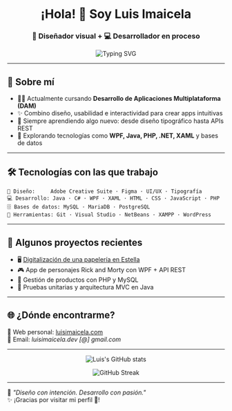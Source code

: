 
<h1 align="center">¡Hola! 👋 Soy Luis Imaicela</h1>
<h3 align="center">🎨 Diseñador visual + 💻 Desarrollador en proceso</h3>

<p align="center">
  <img src="https://readme-typing-svg.herokuapp.com?font=Fira+Code&pause=1000&color=2ACBFD&center=true&vCenter=true&width=440&lines=Hola+mundo;Diseñador+UI%2FUX+y+Desarrollador;Apasionado+por+la+tecnolog%C3%ADa+creativa" alt="Typing SVG" />
</p>

---

## 🚀 Sobre mí

- 🧑‍🎓 Actualmente cursando **Desarrollo de Aplicaciones Multiplataforma (DAM)**
- ✨ Combino diseño, usabilidad e interactividad para crear apps intuitivas
- 🧠 Siempre aprendiendo algo nuevo: desde diseño tipográfico hasta APIs REST
- 🌱 Explorando tecnologías como **WPF, Java, PHP, .NET, XAML** y bases de datos

---

## 🛠️ Tecnologías con las que trabajo

```plaintext
🎨 Diseño:     Adobe Creative Suite · Figma · UI/UX · Tipografía
💻 Desarrollo: Java · C# · WPF · XAML · HTML · CSS · JavaScript · PHP
🗄️ Bases de datos: MySQL · MariaDB · PostgreSQL
🚀 Herramientas: Git · Visual Studio · NetBeans · XAMPP · WordPress
```

---

## 📂 Algunos proyectos recientes

- 🖥️ [Digitalización de una papelería en Estella](https://github.com/Luixij)
- 🎮 App de personajes Rick and Morty con WPF + API REST
- 🛒 Gestión de productos con PHP y MySQL
- 🧩 Pruebas unitarias y arquitectura MVC en Java

---

## 🌐 ¿Dónde encontrarme?

📍 Web personal: [luisimaicela.com](https://luisimaicela.com)  
📧 Email: _luisimaicela.dev [@] gmail.com_

---

<p align="center">
  <img src="https://github-readme-stats.vercel.app/api?username=Luixij&show_icons=true&theme=radical" alt="Luis's GitHub stats" />
</p>

<p align="center">
  <img src="https://github-readme-streak-stats.herokuapp.com/?user=Luixij&theme=radical" alt="GitHub Streak" />
</p>

---

🧠 *"Diseño con intención. Desarrollo con pasión."*  
✨ ¡Gracias por visitar mi perfil 🙌!

